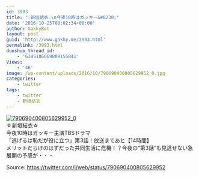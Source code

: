 ```yaml
---
id: 3993
title: "☆新垣結衣☆\n今夜10時はガッキー&#8230;"
date: '2016-10-25T08:02:34+08:00'
author: GakkyBot
layout: post
guid: 'http://www.gakky.me/3993.html'
permalink: /3993.html
duoshuo_thread_id:
    - '6345186069889155841'
Views:
    - '46'
image: /wp-content/uploads/2016/10/790690400805629952_0.jpg
categories:
    - twitter
tags:
    - twitter
    - 新垣结衣
---
```


[![790690400805629952_0](http://www.yui-aragaki.org/wp-content/uploads/2016/10/790690400805629952_0.jpg)](http://www.yui-aragaki.org/wp-content/uploads/2016/10/790690400805629952_0.jpg)  
☆新垣結衣☆  
今夜10時はガッキー主演TBSドラマ  
「逃げるは恥だが役に立つ」第3話！放送まであと【14時間】  
メリットだらけのはずだった共同生活に危機！？今夜の“第3話”も見逃せない急展開の予感が・・・  
  
Source: <https://twitter.com/i/web/status/790690400805629952>